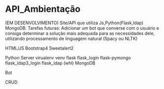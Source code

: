 # API_Ambientação
(EM DESENVOLVIMENTO) Site/API que utiliza Js,Python(Flask,ldap) MongoDB.
Tarefas futuras:
Adicionar um bot que converse com o usuário e consiga determinar a solução mais adequada para as necessidades dele, utilizando processamento de linguagem natural (Spacy ou NLTK)

HTML/JS
    Bootstrap4
    Sweetalert2

Python Server
    virualenv venv
    flask
    flask_login
    flask-pymongo
    flask_ldap3_login
    flask_ldap (whl)
MongoDB
    
Bot

CRUD

